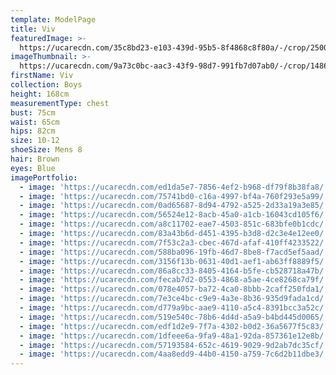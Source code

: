 ```yaml
---
template: ModelPage
title: Viv
featuredImage: >-
  https://ucarecdn.com/35c8bd23-e103-439d-95b5-8f4868c8f80a/-/crop/2500x1398/0,27/-/preview/
imageThumbnail: >-
  https://ucarecdn.com/9a73c0bc-aac3-43f9-98d7-991fb7d07ab0/-/crop/1486x1365/321,0/-/preview/
firstName: Viv
collection: Boys
height: 168cm
measurementType: chest
bust: 75cm
waist: 65cm
hips: 82cm
size: 10-12
shoeSize: Mens 8
hair: Brown
eyes: Blue
imagePortfolio:
  - image: 'https://ucarecdn.com/ed1da5e7-7856-4ef2-b968-df79f8b38fa8/'
  - image: 'https://ucarecdn.com/75741bd0-c16a-4997-bf4a-760f293e5a99/'
  - image: 'https://ucarecdn.com/0ad65687-8d94-4792-a525-2d33a19a3e85/'
  - image: 'https://ucarecdn.com/56524e12-8acb-45a0-a1cb-16043cd105f6/'
  - image: 'https://ucarecdn.com/a8c11702-eae7-4503-851c-683bfe0b1cdc/'
  - image: 'https://ucarecdn.com/83a43b6d-d451-4395-b3d8-d2c3e4e12ee0/'
  - image: 'https://ucarecdn.com/7f53c2a3-cbec-467d-afaf-410ff4233522/'
  - image: 'https://ucarecdn.com/588ba096-19fb-46d7-8be8-f7acd5ef5aad/'
  - image: 'https://ucarecdn.com/3156f13b-0631-40d1-aef1-ab63ff8889f5/'
  - image: 'https://ucarecdn.com/86a8cc33-8405-4164-b5fe-cb528718a47b/'
  - image: 'https://ucarecdn.com/fecab7d2-0553-4868-a5ae-4ce8268ca79f/'
  - image: 'https://ucarecdn.com/078e4057-ba72-4ca0-8bbb-2caff250fda1/'
  - image: 'https://ucarecdn.com/7e3ce4bc-c9e9-4a3e-8b36-935d9fada1cd/'
  - image: 'https://ucarecdn.com/d779a9bc-aae9-4110-a5c4-8391bcc3a52c/'
  - image: 'https://ucarecdn.com/519e540c-78b6-4d4d-a5a9-b4bd445d0065/'
  - image: 'https://ucarecdn.com/edf1d2e9-7f7a-4302-b0d2-36a5677f5c83/'
  - image: 'https://ucarecdn.com/1dfeee6a-9fa9-48a1-92da-857361e12e8b/'
  - image: 'https://ucarecdn.com/57193584-652c-4619-9029-9d2ab7dc35cf/'
  - image: 'https://ucarecdn.com/4aa8edd9-44b0-4150-a759-7c6d2b11dbe3/'
---
```


